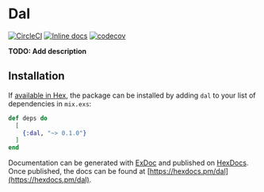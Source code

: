 # Dal

[![CircleCI](https://circleci.com/gh/expert360/dal/tree/master.svg?style=svg)](https://circleci.com/gh/expert360/dal/tree/master)
[![Inline docs](http://inch-ci.org/github/expert360/dal.svg)](http://inch-ci.org/github/expert360/dal)
[![codecov](https://codecov.io/gh/expert360/dal/branch/master/graph/badge.svg)](https://codecov.io/gh/expert360/dal)

**TODO: Add description**

## Installation

If [available in Hex](https://hex.pm/docs/publish), the package can be installed
by adding `dal` to your list of dependencies in `mix.exs`:

```elixir
def deps do
  [
    {:dal, "~> 0.1.0"}
  ]
end
```

Documentation can be generated with [ExDoc](https://github.com/elixir-lang/ex_doc)
and published on [HexDocs](https://hexdocs.pm). Once published, the docs can
be found at [https://hexdocs.pm/dal](https://hexdocs.pm/dal).

